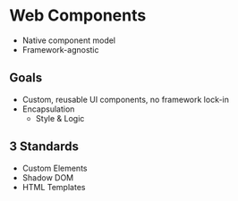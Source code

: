 # Web Components

* Native component model
* Framework-agnostic

## Goals
* Custom, reusable UI components, no framework lock-in
* Encapsulation
    * Style & Logic

## 3 Standards

* Custom Elements
* Shadow DOM
* HTML Templates